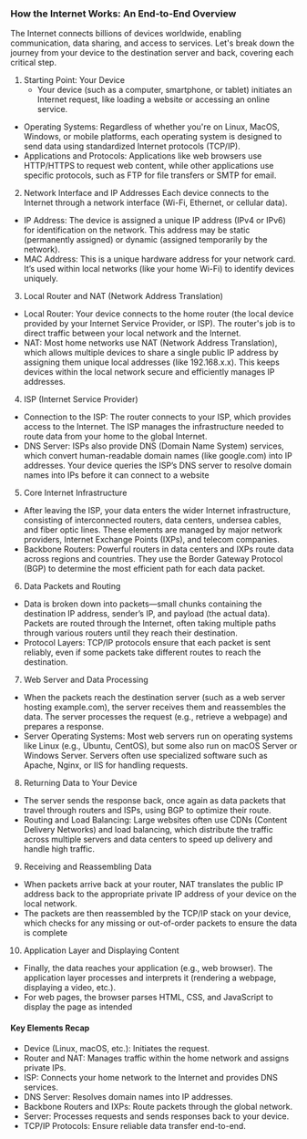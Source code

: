 ### How the Internet Works: An End-to-End Overview
The Internet connects billions of devices worldwide, enabling communication, data sharing, and access to services. Let's break down the journey from your device to the destination server and back, covering each critical step.

1. Starting Point: Your Device
      - Your device (such as a computer, smartphone, or tablet) initiates an Internet request, like loading a website or accessing an online service.
- Operating Systems: Regardless of whether you're on Linux, MacOS, Windows, or mobile platforms, each operating system is designed to send data using standardized Internet protocols (TCP/IP).
- Applications and Protocols: Applications like web browsers use HTTP/HTTPS to request web content, while other applications use specific protocols, such as FTP for file transfers or SMTP for email.


2. Network Interface and IP Addresses
  Each device connects to the Internet through a network interface (Wi-Fi, Ethernet, or cellular data).
- IP Address: The device is assigned a unique IP address (IPv4 or IPv6) for identification on the network. This address may be static (permanently assigned) or dynamic (assigned temporarily by the network).  
- MAC Address: This is a unique hardware address for your network card. It’s used within local networks (like your home Wi-Fi) to identify devices uniquely.


3. Local Router and NAT (Network Address Translation)
- Local Router: Your device connects to the home router (the local device provided by your Internet Service Provider, or ISP). The router's job is to direct traffic between your local network and the Internet.
- NAT: Most home networks use NAT (Network Address Translation), which allows multiple devices to share a single public IP address by assigning them unique local addresses (like 192.168.x.x). This keeps devices within the local network secure and efficiently manages IP addresses.


4. ISP (Internet Service Provider)
- Connection to the ISP: The router connects to your ISP, which provides access to the Internet. The ISP manages the infrastructure needed to route data from your home to the global Internet.
- DNS Server: ISPs also provide DNS (Domain Name System) services, which convert human-readable domain names (like google.com) into IP addresses. Your device queries the ISP’s DNS server to resolve domain names into IPs before it can connect to a website


5. Core Internet Infrastructure
- After leaving the ISP, your data enters the wider Internet infrastructure, consisting of interconnected routers, data centers, undersea cables, and fiber optic lines. These elements are managed by major network providers, Internet Exchange Points (IXPs), and telecom companies.
- Backbone Routers: Powerful routers in data centers and IXPs route data across regions and countries. They use the Border Gateway Protocol (BGP) to determine the most efficient path for each data packet.

6. Data Packets and Routing
- Data is broken down into packets—small chunks containing the destination IP address, sender’s IP, and payload (the actual data). Packets are routed through the Internet, often taking multiple paths through various routers until they reach their destination.
- Protocol Layers: TCP/IP protocols ensure that each packet is sent reliably, even if some packets take different routes to reach the destination.

7. Web Server and Data Processing
- When the packets reach the destination server (such as a web server hosting example.com), the server receives them and reassembles the data. The server processes the request (e.g., retrieve a webpage) and prepares a response.
- Server Operating Systems: Most web servers run on operating systems like Linux (e.g., Ubuntu, CentOS), but some also run on macOS Server or Windows Server. Servers often use specialized software such as Apache, Nginx, or IIS for handling requests.


8. Returning Data to Your Device
- The server sends the response back, once again as data packets that travel through routers and ISPs, using BGP to optimize their route.
- Routing and Load Balancing: Large websites often use CDNs (Content Delivery Networks) and load balancing, which distribute the traffic across multiple servers and data centers to speed up delivery and handle high traffic.

9. Receiving and Reassembling Data
- When packets arrive back at your router, NAT translates the public IP address back to the appropriate private IP address of your device on the local network.
- The packets are then reassembled by the TCP/IP stack on your device, which checks for any missing or out-of-order packets to ensure the data is complete


10. Application Layer and Displaying Content
- Finally, the data reaches your application (e.g., web browser). The application layer processes and interprets it (rendering a webpage, displaying a video, etc.).
- For web pages, the browser parses HTML, CSS, and JavaScript to display the page as intended

#### Key Elements Recap

- Device (Linux, macOS, etc.): Initiates the request.
- Router and NAT: Manages traffic within the home network and assigns private IPs.
- ISP: Connects your home network to the Internet and provides DNS services.
- DNS Server: Resolves domain names into IP addresses.
- Backbone Routers and IXPs: Route packets through the global network.
- Server: Processes requests and sends responses back to your device.
- TCP/IP Protocols: Ensure reliable data transfer end-to-end.



